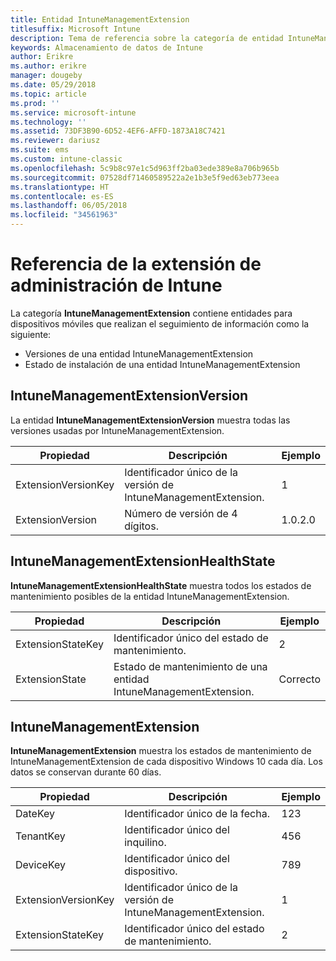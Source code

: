 ```yaml
---
title: Entidad IntuneManagementExtension
titlesuffix: Microsoft Intune
description: Tema de referencia sobre la categoría de entidad IntuneManagementExtension de las colecciones de entidades de la API de almacenamiento de datos de Intune.
keywords: Almacenamiento de datos de Intune
author: Erikre
ms.author: erikre
manager: dougeby
ms.date: 05/29/2018
ms.topic: article
ms.prod: ''
ms.service: microsoft-intune
ms.technology: ''
ms.assetid: 73DF3B90-6D52-4EF6-AFFD-1873A18C7421
ms.reviewer: dariusz
ms.suite: ems
ms.custom: intune-classic
ms.openlocfilehash: 5c9b8c97e1c5d963ff2ba03ede389e8a706b965b
ms.sourcegitcommit: 07528df71460589522a2e1b3e5f9ed63eb773eea
ms.translationtype: HT
ms.contentlocale: es-ES
ms.lasthandoff: 06/05/2018
ms.locfileid: "34561963"
---
```

# <a name="reference-for-intune-management-extension"></a>Referencia de la extensión de administración de Intune

La categoría **IntuneManagementExtension** contiene entidades para dispositivos móviles que realizan el seguimiento de información como la siguiente:

  -  Versiones de una entidad IntuneManagementExtension
  -  Estado de instalación de una entidad IntuneManagementExtension

## <a name="intunemanagementextensionversion"></a>IntuneManagementExtensionVersion

La entidad **IntuneManagementExtensionVersion** muestra todas las versiones usadas por IntuneManagementExtension.

| Propiedad  | Descripción | Ejemplo |
|---------|------------|--------|
| ExtensionVersionKey |Identificador único de la versión de IntuneManagementExtension. | 1 |
| ExtensionVersion |Número de versión de 4 dígitos. |1.0.2.0 |

## <a name="intunemanagementextensionhealthstate"></a>IntuneManagementExtensionHealthState

**IntuneManagementExtensionHealthState** muestra todos los estados de mantenimiento posibles de la entidad IntuneManagementExtension.

| Propiedad  | Descripción | Ejemplo |
|---------|------------|--------|
| ExtensionStateKey |Identificador único del estado de mantenimiento. | 2 |
| ExtensionState |Estado de mantenimiento de una entidad IntuneManagementExtension. | Correcto |

## <a name="intunemanagementextension"></a>IntuneManagementExtension

**IntuneManagementExtension** muestra los estados de mantenimiento de IntuneManagementExtension de cada dispositivo Windows 10 cada día.
Los datos se conservan durante 60 días. 


|      Propiedad       |                         Descripción                         | Ejemplo |
|---------------------|-------------------------------------------------------------|---------|
|       DateKey       |               Identificador único de la fecha.                |   123   |
|      TenantKey      |              Identificador único del inquilino.               |   456   |
|      DeviceKey      |              Identificador único del dispositivo.               |   789   |
| ExtensionVersionKey | Identificador único de la versión de IntuneManagementExtension. |    1    |
|  ExtensionStateKey  |             Identificador único del estado de mantenimiento.              |    2    |

